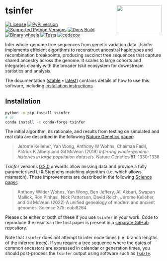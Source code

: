 # tsinfer <img align="right" width="145" height="90" src="https://raw.githubusercontent.com/tskit-dev/tsinfer/main/docs/tsinfer_logo.svg">

[![License](https://img.shields.io/github/license/tskit-dev/tsinfer)](https://github.com/tskit-dev/tsinfer/blob/main/LICENSE) [![PyPI version](https://img.shields.io/pypi/v/tsinfer.svg)](https://pypi.org/project/tsinfer/) [![Supported Python Versions](https://img.shields.io/pypi/pyversions/tsinfer.svg)](https://pypi.org/project/tsinfer/) [![Docs Build](https://github.com/tskit-dev/tsinfer/actions/workflows/docs.yml/badge.svg)](https://github.com/tskit-dev/tsinfer/actions/workflows/docs.yml) [![Binary wheels](https://github.com/tskit-dev/tsinfer/actions/workflows/wheels.yml/badge.svg)](https://github.com/tskit-dev/tsinfer/actions/workflows/wheels.yml) [![Tests](https://github.com/tskit-dev/tsinfer/actions/workflows/tests.yml/badge.svg)](https://github.com/tskit-dev/tsinfer/actions/workflows/tests.yml) [![codecov](https://codecov.io/gh/tskit-dev/tsinfer/branch/main/graph/badge.svg)](https://codecov.io/gh/tskit-dev/tsinfer)


Infer whole-genome tree sequences from genetic variation data. Tsinfer implements efficient algorithms to reconstruct ancestral haplotypes and recombination breakpoints, producing succinct tree sequences that capture shared ancestry across the genome. It scales to large cohorts and integrates cleanly with the broader tskit ecosystem for downstream statistics and analysis.

The documentation ([stable](https://tskit.dev/tsinfer/docs/stable/) • [latest](https://tskit.dev/tsinfer/docs/latest/)) contains details of how to use this software, including [installation instructions](https://tskit.dev/tsinfer/docs/stable/installation.html).

## Installation

```bash
python -m pip install tsinfer
# or
conda install -c conda-forge tsinfer
```

The initial algorithm, its rationale, and results from testing on simulated and real data are described in the following [Nature Genetics paper](https://doi.org/10.1038/s41588-019-0483-y):

> Jerome Kelleher, Yan Wong, Anthony W Wohns, Chaimaa Fadil, Patrick K Albers and Gil McVean (2019) *Inferring whole-genome histories in large population datasets*. Nature Genetics **51**: 1330-1338

_Tsinfer_ versions [0.2.0](https://github.com/tskit-dev/tsinfer/releases/tag/0.2.0) onwards allow missing data and provide a fully parameterised Li & Stephens matching algorithm (i.e. which allows mismatch). These improvements are described in the
following [Science paper](https://doi.org/10.1126/science.abi8264):

> Anthony Wilder Wohns, Yan Wong, Ben Jeffery, Ali Akbari, Swapan Mallick, Ron Pinhasi, Nick Patterson, David Reich, Jerome Kelleher, and Gil McVean (2022) A unified genealogy of modern and ancient genomes. Science 375: eabi8264

Please cite either or both of these if you use ``tsinfer`` in your work. Code to reproduce the results in the first paper is present in a [separate GitHub repository](https://github.com/mcveanlab/treeseq-inference).

Note that `tsinfer` does not attempt to infer node times (i.e. branch lengths of the
inferred trees). If you require a tree sequence where the dates of common ancestors
are expressed in calendar or generation times, you should post-process the ``tsinfer``
output using software such as [``tsdate``](https://github.com/tskit-dev/tsdate).
